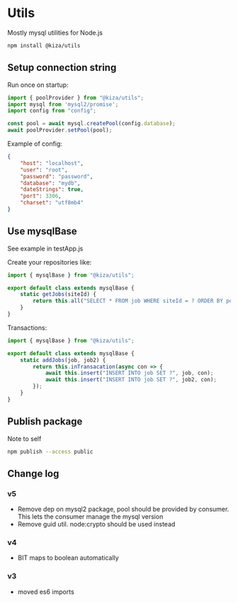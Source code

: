 # Utils
Mostly mysql utilities for Node.js

```bash
npm install @kiza/utils
```

## Setup connection string

Run once on startup:

```js
import { poolProvider } from "@kiza/utils";
import mysql from 'mysql2/promise';
import config from "config";

const pool = await mysql.createPool(config.database);
await poolProvider.setPool(pool);
```

Example of config: 

```json
{
    "host": "localhost",
    "user": "root",
    "password": "password",
    "database": "mydb",
    "dateStrings": true,
    "port": 3306,
    "charset": "utf8mb4"
}
```

## Use mysqlBase

See example in testApp.js

Create your repositories like:

```js
import { mysqlBase } from "@kiza/utils";

export default class extends mysqlBase {
    static getJobs(siteId) {
        return this.all("SELECT * FROM job WHERE siteId = ? ORDER BY posted DESC", [siteId]);
    }
}
```

Transactions:

```js
import { mysqlBase } from "@kiza/utils";

export default class extends mysqlBase {
    static addJobs(job, job2) {
        return this.inTransacation(async con => {
            await this.insert("INSERT INTO job SET ?", job, con);
            await this.insert("INSERT INTO job SET ?", job2, con);
        });
    }
}
```

## Publish package

Note to self

```bash
npm publish --access public
```

## Change log

### v5

- Remove dep on mysql2 package, pool should be provided by consumer. This lets the consumer manage the mysql version
- Remove guid util. node:crypto should be used instead

### v4

- BIT maps to boolean automatically

### v3 

- moved es6 imports
